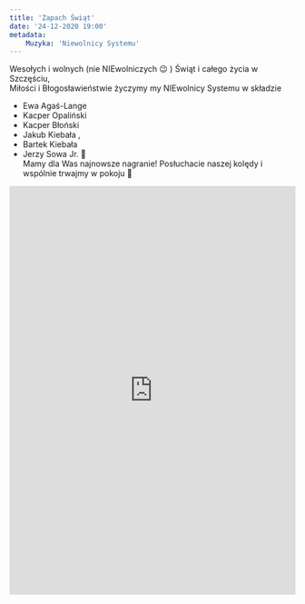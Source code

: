```yaml
---
title: 'Zapach Świąt'
date: '24-12-2020 19:00'
metadata:
    Muzyka: 'Niewolnicy Systemu'
---
```


Wesołych i wolnych (nie NIEwolniczych 😉 ) Świąt i całego życia w Szczęściu, <br> 
Miłości i Błogosławieństwie życzymy my NIEwolnicy Systemu w składzie
*  Ewa Agaś-Lange 
*  Kacper Opaliński
*  Kacper Błoński
*  Jakub Kiebała ,
*  Bartek Kiebała 
*  Jerzy Sowa Jr.  🙂<br>
Mamy dla Was najnowsze nagranie!
Posłuchacie naszej kolędy i wspólnie trwajmy w pokoju 🙂

<iframe src="https://www.youtube.com/embed/qmupwGX5keQ" title="Zapach Świąt" frameborder="0" allow="accelerometer; autoplay; clipboard-write; encrypted-media; gyroscope; picture-in-picture" allowfullscreen class="p-centered ytemb"></iframe>

<style>
.ytemb{
    width: 100%;
    height: 75vmin;
}
</style>


